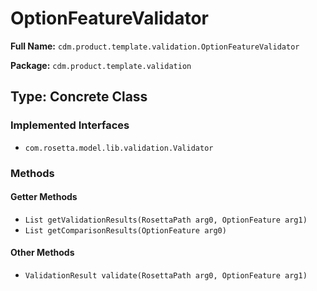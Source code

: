 # OptionFeatureValidator

**Full Name:** `cdm.product.template.validation.OptionFeatureValidator`

**Package:** `cdm.product.template.validation`

## Type: Concrete Class

### Implemented Interfaces

- `com.rosetta.model.lib.validation.Validator`

### Methods

#### Getter Methods

- `List getValidationResults(RosettaPath arg0, OptionFeature arg1)`
- `List getComparisonResults(OptionFeature arg0)`

#### Other Methods

- `ValidationResult validate(RosettaPath arg0, OptionFeature arg1)`

